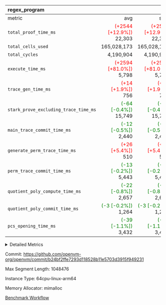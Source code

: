 | regex_program |||||
|:---|---:|---:|---:|---:|
|metric|avg|sum|max|min|
| `total_proof_time_ms ` | <span style='color: red'>(+2544 [+12.9%])</span> 22,303 | <span style='color: red'>(+2544 [+12.9%])</span> 22,303 | <span style='color: red'>(+2544 [+12.9%])</span> 22,303 | <span style='color: red'>(+2544 [+12.9%])</span> 22,303 |
| `total_cells_used    ` |  165,028,173 |  165,028,173 |  165,028,173 |  165,028,173 |
| `total_cycles        ` |  4,190,904 |  4,190,904 |  4,190,904 |  4,190,904 |
| `execute_time_ms     ` | <span style='color: red'>(+2594 [+81.0%])</span> 5,798 | <span style='color: red'>(+2594 [+81.0%])</span> 5,798 | <span style='color: red'>(+2594 [+81.0%])</span> 5,798 | <span style='color: red'>(+2594 [+81.0%])</span> 5,798 |
| `trace_gen_time_ms   ` | <span style='color: red'>(+14 [+1.9%])</span> 756 | <span style='color: red'>(+14 [+1.9%])</span> 756 | <span style='color: red'>(+14 [+1.9%])</span> 756 | <span style='color: red'>(+14 [+1.9%])</span> 756 |
| `stark_prove_excluding_trace_time_ms` | <span style='color: green'>(-64 [-0.4%])</span> 15,749 | <span style='color: green'>(-64 [-0.4%])</span> 15,749 | <span style='color: green'>(-64 [-0.4%])</span> 15,749 | <span style='color: green'>(-64 [-0.4%])</span> 15,749 |
| `main_trace_commit_time_ms` | <span style='color: green'>(-12 [-0.5%])</span> 2,440 | <span style='color: green'>(-12 [-0.5%])</span> 2,440 | <span style='color: green'>(-12 [-0.5%])</span> 2,440 | <span style='color: green'>(-12 [-0.5%])</span> 2,440 |
| `generate_perm_trace_time_ms` | <span style='color: red'>(+26 [+5.4%])</span> 510 | <span style='color: red'>(+26 [+5.4%])</span> 510 | <span style='color: red'>(+26 [+5.4%])</span> 510 | <span style='color: red'>(+26 [+5.4%])</span> 510 |
| `perm_trace_commit_time_ms` | <span style='color: green'>(-13 [-0.2%])</span> 5,443 | <span style='color: green'>(-13 [-0.2%])</span> 5,443 | <span style='color: green'>(-13 [-0.2%])</span> 5,443 | <span style='color: green'>(-13 [-0.2%])</span> 5,443 |
| `quotient_poly_compute_time_ms` | <span style='color: green'>(-22 [-0.8%])</span> 2,657 | <span style='color: green'>(-22 [-0.8%])</span> 2,657 | <span style='color: green'>(-22 [-0.8%])</span> 2,657 | <span style='color: green'>(-22 [-0.8%])</span> 2,657 |
| `quotient_poly_commit_time_ms` | <span style='color: green'>(-3 [-0.2%])</span> 1,264 | <span style='color: green'>(-3 [-0.2%])</span> 1,264 | <span style='color: green'>(-3 [-0.2%])</span> 1,264 | <span style='color: green'>(-3 [-0.2%])</span> 1,264 |
| `pcs_opening_time_ms ` | <span style='color: green'>(-39 [-1.1%])</span> 3,432 | <span style='color: green'>(-39 [-1.1%])</span> 3,432 | <span style='color: green'>(-39 [-1.1%])</span> 3,432 | <span style='color: green'>(-39 [-1.1%])</span> 3,432 |



<details>
<summary>Detailed Metrics</summary>

| group | num_segments | keygen_time_ms | fri.log_blowup | commit_exe_time_ms |
| --- | --- | --- | --- | --- |
| regex_program | 1 | 730 | 2 | 41 | 

| group | air_name | quotient_deg | interactions | constraints |
| --- | --- | --- | --- | --- |
| regex_program | AccessAdapterAir<16> | 2 | 5 | 14 | 
| regex_program | AccessAdapterAir<2> | 2 | 5 | 14 | 
| regex_program | AccessAdapterAir<32> | 2 | 5 | 14 | 
| regex_program | AccessAdapterAir<4> | 2 | 5 | 14 | 
| regex_program | AccessAdapterAir<64> | 2 | 5 | 14 | 
| regex_program | AccessAdapterAir<8> | 2 | 5 | 14 | 
| regex_program | BitwiseOperationLookupAir<8> | 2 | 2 | 4 | 
| regex_program | KeccakVmAir | 2 | 321 | 4,571 | 
| regex_program | MemoryMerkleAir<8> | 2 | 4 | 40 | 
| regex_program | PersistentBoundaryAir<8> | 2 | 3 | 6 | 
| regex_program | PhantomAir | 2 | 3 | 5 | 
| regex_program | Poseidon2PeripheryAir<BabyBearParameters>, 1> | 2 | 1 | 286 | 
| regex_program | ProgramAir | 1 | 1 | 4 | 
| regex_program | RangeTupleCheckerAir<2> | 1 | 1 | 4 | 
| regex_program | VariableRangeCheckerAir | 1 | 1 | 4 | 
| regex_program | VmAirWrapper<Rv32BaseAluAdapterAir, BaseAluCoreAir<4, 8> | 2 | 19 | 43 | 
| regex_program | VmAirWrapper<Rv32BaseAluAdapterAir, LessThanCoreAir<4, 8> | 2 | 17 | 39 | 
| regex_program | VmAirWrapper<Rv32BaseAluAdapterAir, ShiftCoreAir<4, 8> | 2 | 23 | 90 | 
| regex_program | VmAirWrapper<Rv32BranchAdapterAir, BranchEqualCoreAir<4> | 2 | 11 | 25 | 
| regex_program | VmAirWrapper<Rv32BranchAdapterAir, BranchLessThanCoreAir<4, 8> | 2 | 13 | 41 | 
| regex_program | VmAirWrapper<Rv32CondRdWriteAdapterAir, Rv32JalLuiCoreAir> | 2 | 10 | 22 | 
| regex_program | VmAirWrapper<Rv32HintStoreAdapterAir, Rv32HintStoreCoreAir> | 2 | 15 | 17 | 
| regex_program | VmAirWrapper<Rv32JalrAdapterAir, Rv32JalrCoreAir> | 2 | 16 | 20 | 
| regex_program | VmAirWrapper<Rv32LoadStoreAdapterAir, LoadSignExtendCoreAir<4, 8> | 2 | 18 | 33 | 
| regex_program | VmAirWrapper<Rv32LoadStoreAdapterAir, LoadStoreCoreAir<4> | 2 | 17 | 38 | 
| regex_program | VmAirWrapper<Rv32MultAdapterAir, DivRemCoreAir<4, 8> | 2 | 25 | 88 | 
| regex_program | VmAirWrapper<Rv32MultAdapterAir, MulHCoreAir<4, 8> | 2 | 24 | 38 | 
| regex_program | VmAirWrapper<Rv32MultAdapterAir, MultiplicationCoreAir<4, 8> | 2 | 19 | 26 | 
| regex_program | VmAirWrapper<Rv32RdWriteAdapterAir, Rv32AuipcCoreAir> | 2 | 11 | 15 | 
| regex_program | VmConnectorAir | 2 | 3 | 9 | 

| group | air_name | segment | rows | prep_cols | perm_cols | main_cols | cells |
| --- | --- | --- | --- | --- | --- | --- | --- |
| regex_program | AccessAdapterAir<2> | 0 | 64 |  | 24 | 11 | 2,240 | 
| regex_program | AccessAdapterAir<4> | 0 | 32 |  | 24 | 13 | 1,184 | 
| regex_program | AccessAdapterAir<8> | 0 | 131,072 |  | 24 | 17 | 5,373,952 | 
| regex_program | BitwiseOperationLookupAir<8> | 0 | 65,536 | 3 | 8 | 2 | 655,360 | 
| regex_program | KeccakVmAir | 0 | 32 |  | 1,288 | 3,164 | 142,464 | 
| regex_program | MemoryMerkleAir<8> | 0 | 131,072 |  | 20 | 32 | 6,815,744 | 
| regex_program | PersistentBoundaryAir<8> | 0 | 131,072 |  | 12 | 20 | 4,194,304 | 
| regex_program | PhantomAir | 0 | 512 |  | 12 | 6 | 9,216 | 
| regex_program | Poseidon2PeripheryAir<BabyBearParameters>, 1> | 0 | 16,384 |  | 8 | 300 | 5,046,272 | 
| regex_program | ProgramAir | 0 | 131,072 |  | 8 | 10 | 2,359,296 | 
| regex_program | RangeTupleCheckerAir<2> | 0 | 524,288 | 2 | 8 | 1 | 4,718,592 | 
| regex_program | VariableRangeCheckerAir | 0 | 262,144 | 2 | 8 | 1 | 2,359,296 | 
| regex_program | VmAirWrapper<Rv32BaseAluAdapterAir, BaseAluCoreAir<4, 8> | 0 | 2,097,152 |  | 80 | 36 | 243,269,632 | 
| regex_program | VmAirWrapper<Rv32BaseAluAdapterAir, LessThanCoreAir<4, 8> | 0 | 65,536 |  | 40 | 37 | 5,046,272 | 
| regex_program | VmAirWrapper<Rv32BaseAluAdapterAir, ShiftCoreAir<4, 8> | 0 | 262,144 |  | 52 | 53 | 27,525,120 | 
| regex_program | VmAirWrapper<Rv32BranchAdapterAir, BranchEqualCoreAir<4> | 0 | 524,288 |  | 48 | 26 | 38,797,312 | 
| regex_program | VmAirWrapper<Rv32BranchAdapterAir, BranchLessThanCoreAir<4, 8> | 0 | 262,144 |  | 56 | 32 | 23,068,672 | 
| regex_program | VmAirWrapper<Rv32CondRdWriteAdapterAir, Rv32JalLuiCoreAir> | 0 | 131,072 |  | 44 | 18 | 8,126,464 | 
| regex_program | VmAirWrapper<Rv32HintStoreAdapterAir, Rv32HintStoreCoreAir> | 0 | 16,384 |  | 36 | 26 | 1,015,808 | 
| regex_program | VmAirWrapper<Rv32JalrAdapterAir, Rv32JalrCoreAir> | 0 | 131,072 |  | 36 | 28 | 8,388,608 | 
| regex_program | VmAirWrapper<Rv32LoadStoreAdapterAir, LoadSignExtendCoreAir<4, 8> | 0 | 1,024 |  | 76 | 35 | 113,664 | 
| regex_program | VmAirWrapper<Rv32LoadStoreAdapterAir, LoadStoreCoreAir<4> | 0 | 2,097,152 |  | 72 | 40 | 234,881,024 | 
| regex_program | VmAirWrapper<Rv32MultAdapterAir, DivRemCoreAir<4, 8> | 0 | 128 |  | 104 | 57 | 20,608 | 
| regex_program | VmAirWrapper<Rv32MultAdapterAir, MulHCoreAir<4, 8> | 0 | 256 |  | 100 | 39 | 35,584 | 
| regex_program | VmAirWrapper<Rv32MultAdapterAir, MultiplicationCoreAir<4, 8> | 0 | 65,536 |  | 80 | 31 | 7,274,496 | 
| regex_program | VmAirWrapper<Rv32RdWriteAdapterAir, Rv32AuipcCoreAir> | 0 | 65,536 |  | 28 | 21 | 3,211,264 | 
| regex_program | VmConnectorAir | 0 | 2 | 1 | 12 | 4 | 32 | 

| group | segment | trace_gen_time_ms | total_proof_time_ms | total_cycles | total_cells_used | total_cells | stark_prove_excluding_trace_time_ms | quotient_poly_compute_time_ms | quotient_poly_commit_time_ms | perm_trace_commit_time_ms | pcs_opening_time_ms | main_trace_commit_time_ms | generate_perm_trace_time_ms | execute_time_ms |
| --- | --- | --- | --- | --- | --- | --- | --- | --- | --- | --- | --- | --- | --- | --- |
| regex_program | 0 | 756 | 22,303 | 4,190,904 | 165,028,173 | 632,452,480 | 15,749 | 2,657 | 1,264 | 5,443 | 3,432 | 2,440 | 510 | 5,798 | 

</details>


Commit: https://github.com/openvm-org/openvm/commit/b24bf2ffe7293d118528b11e5703d3915f949231

Max Segment Length: 1048476

Instance Type: 64cpu-linux-arm64

Memory Allocator: mimalloc

[Benchmark Workflow](https://github.com/openvm-org/openvm/actions/runs/12627964453)
